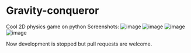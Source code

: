 # Gravity-conqueror
Cool 2D physics game on python 
Screenshots:
![image](https://user-images.githubusercontent.com/79414726/208426362-282419b6-ab57-46f7-9f29-a1290acca76d.png)
![image](https://user-images.githubusercontent.com/79414726/208426369-7f55c7e8-6a62-4c86-a7b8-2f523c8a7e0c.png)
![image](https://user-images.githubusercontent.com/79414726/208426379-242f338d-25ee-4cb9-90fa-6c15f53d3003.png)
![image](https://user-images.githubusercontent.com/79414726/208426385-2622b2a8-da43-4ba1-a9bf-aeec4cdfa989.png)

Now development is stopped but pull requests are welcome. 